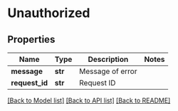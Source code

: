 # Unauthorized

## Properties
Name | Type | Description | Notes
------------ | ------------- | ------------- | -------------
**message** | **str** | Message of error | 
**request_id** | **str** | Request ID | 

[[Back to Model list]](../README.md#documentation-for-models) [[Back to API list]](../README.md#documentation-for-api-endpoints) [[Back to README]](../README.md)

